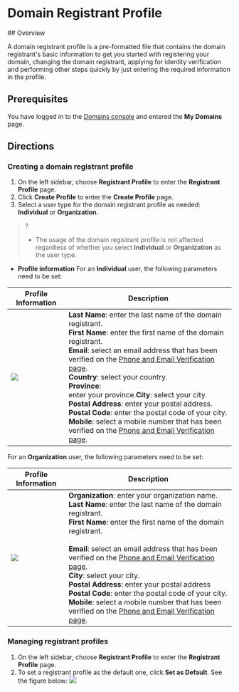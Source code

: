 # Domain Registrant Profile

﻿## Overview

A domain registrant profile is a pre-formatted file that contains the domain registrant's basic information to get you started with registering your domain, changing the domain registrant, applying for identity verification and performing other steps quickly by just entering the required information in the profile.


## Prerequisites
You have logged in to the [Domains console](https://console.intl.cloud.tencent.com/domain/manage) and entered the **My Domains** page.

## Directions

### Creating a domain registrant profile
1. On the left sidebar, choose **Registrant Profile** to enter the **Registrant Profile** page.
2. Click **Create Profile** to enter the **Create Profile** page.
3. Select a user type for the domain registrant profile as needed: **Individual** or **Organization**.
>?
>
>- The usage of the domain registrant profile is not affected regardless of whether you select **Individual** or **Organization** as the user type.


 - **Profile information**
For an **Individual** user, the following parameters need to be set:
<table>
<thead>
  <tr>
    <th>Profile Information</th>
    <th>Description</th>
  </tr>
</thead>
<tbody>
  <tr>
		    <td><img src="https://qcloudimg.tencent-cloud.cn/raw/8586a4f44a74e5db92d51627faa99848.png"></td>
    <td><b>Last Name</b>: enter the last name of the domain registrant.<br><b>First Name</b>: enter the first name of the domain registrant.<br><b>Email</b>: select an email address that has been verified on the <a href="https://console.intl.cloud.tencent.com/domain/template/verify">Phone and Email Verification page</a>.<br><b>Country</b>: select your country.<br><b>Province</b>: <br>enter your province.<b>City</b>: select your city.<br><b>Postal Address</b>: enter your postal address.<br><b>Postal Code</b>: enter the postal code of your city.<br><b>Mobile</b>: select a mobile number that has been verified on the <a href="https://console.cloud.tencent.com/domain/template/verify">Phone and Email Verification page</a>.</td>
  </tr>
</tbody>
</table>

For an **Organization** user, the following parameters need to be set:
<table>
<thead>
  <tr>
    <th>Profile Information</th>
    <th>Description</th>
  </tr>
</thead>
<tbody>
  <tr>
    <td><img src="https://qcloudimg.tencent-cloud.cn/raw/cf62306f60d6b2cf0be60f819227ae4b.png"></td>
    <td><b>Organization</b>: enter your organization name.<br><b>Last Name</b>: enter the last name of the domain registrant.<br><b>First Name</b>: enter the first name of the domain registrant.<br><br><b>Email</b>: select an email address that has been verified on the <a href="https://console.cloud.tencent.com/domain/template/verify">Phone and Email Verification page</a>.<br><b>City</b>: select your city.<br><b>Postal Address</b>: enter your postal address<br><b>Postal Code</b>: enter the postal code of your city.<br><b>Mobile</b>: select a mobile number that has been verified on the <a href="https://console.cloud.tencent.com/domain/template/verify">Phone and Email Verification page</a>.</td>
  </tr>
</tbody>
</table>


### Managing registrant profiles
1. On the left sidebar, choose **Registrant Profile** to enter the **Registrant Profile** page.
2. To set a registrant profile as the default one, click **Set as Default**. See the figure below:
![](https://qcloudimg.tencent-cloud.cn/raw/5499e15450b5bf2f4a320a472faf92ea.png)

